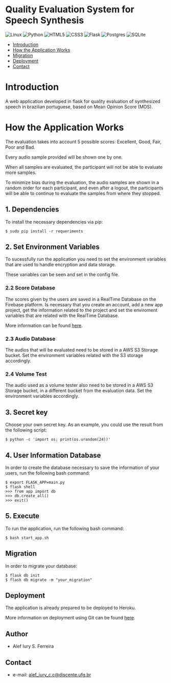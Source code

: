 # Quality Evaluation System for Speech Synthesis

![Linux](https://img.shields.io/badge/Linux-FCC624?style=for-the-badge&logo=linux&logoColor=black)
![Python](https://img.shields.io/badge/python-3670A0?style=for-the-badge&logo=python&logoColor=ffdd54)
![HTML5](https://img.shields.io/badge/html5-%23E34F26.svg?style=for-the-badge&logo=html5&logoColor=white)
![CSS3](https://img.shields.io/badge/css3-%231572B6.svg?style=for-the-badge&logo=css3&logoColor=white)
![Flask](https://img.shields.io/badge/flask-%23000.svg?style=for-the-badge&logo=flask&logoColor=white)
![Postgres](https://img.shields.io/badge/postgres-%23316192.svg?style=for-the-badge&logo=postgresql&logoColor=white)
![SQLite](https://img.shields.io/badge/sqlite-%2307405e.svg?style=for-the-badge&logo=sqlite&logoColor=white)

- [Introduction](#Introduction)
- [How the Application Works](#How-the-Application-Works)
- [Migration](#Migration)
- [Deployment](#Deployment)
- [Contact](#Contact)

# Introduction

A web application developed in flask for quality evaluation of synthesized speech in brazilian portuguese, based on Mean Opinion Score (MOS).

# How the Application Works

The evaluation takes into account 5 possible scores: Excellent, Good, Fair, Poor and Bad.

Every audio sample provided will be shown one by one.

When all samples are evaluated, the participant will not be able to evaluate more samples.

To minimize bias during the evaluation, the audio samples are shown in a random order for each participant, and even after a logout,
the participants will be able to continue to evaluate the samples from where they stopped.

## 1. Dependencies

To install the necessary dependencies via pip:

```
$ sudo pip install -r requeriments
```

## 2. Set Environment Variables

To sucessfully run the application you need to set the environment variables that are used to handle encryption and data storage.

These variables can be seen and set in the config file.

### 2.2 Score Database

The scores given by the users are saved in a RealTime Database on the Firebase platform. Is necessary that you create an account, add a new app project, get the information related to the project and set the enviroment variables that are related with the RealTime Database.

More information can be found [here](https://firebase.google.com).

### 2.3 Audio Database

The audios that will be evaluated need to be stored in a AWS S3 Storage bucket. Set the environment variables related with the S3 storage accordingly.

### 2.4 Volume Test

The audio used as a volume tester also need to be stored in a AWS S3 Storage bucket, in a different bucket from the evaluation data. Set the environment variables accordingly.

## 3. Secret key

Choose your own secret key. As an example, you could use the result from the following script:

```
$ python -c 'import os; print(os.urandom(24))'
```

## 4. User Information Database

In order to create the database necessary to save the information of your users, run the following bash command:

```
$ export FLASK_APP=main.py
$ flask shell
>>> from app import db
>>> db.create_all()
>>> exit()
```

## 5. Execute

To run the application, run the following bash command:

```
$ bash start_app.sh
```

## Migration

In order to migrate your database:

```
$ flask db init
$ flask db migrate -m "your_migration"
```

## Deployment

The application is already prepared to be deployed to Heroku.

More information on deployment using Git can be found [here](https://devcenter.heroku.com/articles/git).

## Author

- Alef Iury S. Ferreira

## Contact

- e-mail: alef_iury_c.c@discente.ufg.br
